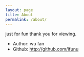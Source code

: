 ```yaml
---
layout: page
title: About
permalink: /about/
---
```

just for fun
thank you for viewing.
* Author: wu fan
* Github: http://github.com/ifunu
